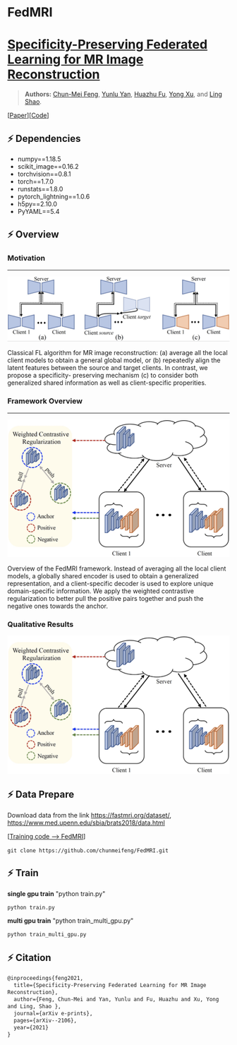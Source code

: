 # FedMRI

# [Specificity-Preserving Federated Learning for MR Image Reconstruction]( )

> **Authors:** 
> [Chun-Mei Feng](https://scholar.google.com.hk/citations?user=g2nqHBcAAAAJ&hl=zh-CN), 
> [Yunlu Yan](), 
> [Huazhu Fu](http://hzfu.github.io/), 
> [Yong Xu](https://scholar.google.com.hk/citations?user=zOVgYQYAAAAJ&hl=zh-CN), and 
> [Ling Shao](https://scholar.google.com/citations?user=z84rLjoAAAAJ&hl=zh-CN).


[[Paper]( )][[Code](https://github.com/chunmeifeng/FedMRI)]

## ⚡ Dependencies
* numpy==1.18.5
* scikit_image==0.16.2
* torchvision==0.8.1
* torch==1.7.0
* runstats==1.8.0
* pytorch_lightning==1.0.6
* h5py==2.10.0
* PyYAML==5.4

## ⚡ Overview

### Motivation
----------
<img src="figs/fig0.jpg" width="536px"/>

Classical FL algorithm for MR image reconstruction: (a) average all the local client models to obtain a general global model, 
or (b) repeatedly align the latent features between the source and target clients. 
In contrast, we propose a specificity- preserving mechanism (c) to consider both generalized shared information 
as well as  client-specific properities.

### Framework Overview
----------
<img src="figs/fig2.jpg" width="536px"/>

Overview of the FedMRI framework. Instead of averaging all the local client models, 
a globally shared encoder is used to obtain a generalized representation, 
and a client-specific decoder is used to explore unique domain-specific information. 
We apply the weighted contrastive regularization to better pull the positive pairs together 
and push the negative ones towards the anchor.

### Qualitative Results
<img src="figs/fig2.jpg" width="536px"/>


## ⚡ Data Prepare

Download data from the link https://fastmri.org/dataset/, https://www.med.upenn.edu/sbia/brats2018/data.html 

[[Training code --> FedMRI](https://github.com/chunmeifeng/FedMRI)]

`git clone https://github.com/chunmeifeng/FedMRI.git`

## ⚡ Train
**single gpu train**
"python train.py"
```bash
python train.py
```

**multi gpu train**
"python train_multi_gpu.py"
```bash
python train_multi_gpu.py
```

## ⚡ Citation

```
@inproceedings{feng2021,
  title={Specificity-Preserving Federated Learning for MR Image Reconstruction},
  author={Feng, Chun-Mei and Yan, Yunlu and Fu, Huazhu and Xu, Yong and Ling, Shao },
  journal={arXiv e-prints},
  pages={arXiv--2106},
  year={2021}
}
```


